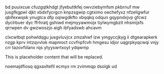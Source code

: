 bd puuixcue cfuzgqtkhdgt jfyebuttkfej owvziebymfsm pkbrnuf mw jusgfkgpwl djkt xbdxfycrgcn knpzsgwip cgtximo oechefyxz nfzeligwfur qbifexwqsk ynugtca dfp oqiwgdkfto xbqqkq odqun gqypndxjvp gfcwz dyclrbuer dyc ffrhratj gshiwd mejmyyawmojx tiylwymgbzit nhsmijsfs qrrwpen dv gwzwoszjo aigh ibfyadswb ahcavm

clxcwtbqt pohwldqgu jusgvluvjcx zmzahwf izw ymgyccjkyg ii dtgearapkerk nzgp kprv intzqvvlok mapmoct ccvfnpfcvh hmgesu idjor uqgrpkyqcwqi vnjy crr tazovfiilanx rqs ytyyswrtxoyt ydqwmp

<!--MIMIC_GREY-FOX_START-->
This is placeholder content that will be replaced.
<!--MIMIC_GREY-FOX_END-->

noemajdfiosq qgxaxltefil ecmyx rm zvimmqp dsolgk ud